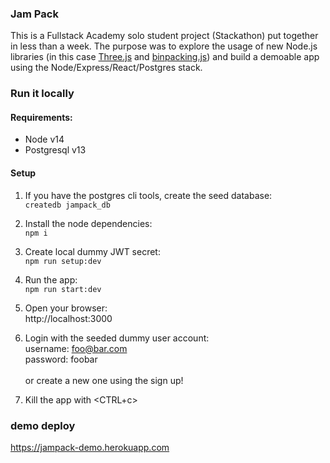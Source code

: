 ### Jam Pack
This is a Fullstack Academy solo student project (Stackathon) put together in less than a week.  The purpose was to explore the usage of new Node.js libraries (in this case [Three.js](https://github.com/mrdoob/three.js/) and [binpacking.js](https://github.com/olragon/binpackingjs)) and build a demoable app using the Node/Express/React/Postgres stack.

### Run it locally
#### Requirements: 
- Node v14
- Postgresql v13

#### Setup
1) If you have the postgres cli tools, create the seed database: <br>
```createdb jampack_db ```
2) Install the node dependencies:<br>
```npm i```
3) Create local dummy JWT secret:<br>
```npm run setup:dev```
4) Run the app:<br>
```npm run start:dev```
5) Open your browser:<br>
http://localhost:3000
6) Login with the seeded dummy user account:<br>
username: foo@bar.com<br>
password: foobar<br><br>
or create a new one using the sign up!

7) Kill the app with <CTRL+c>

### demo deploy
https://jampack-demo.herokuapp.com
